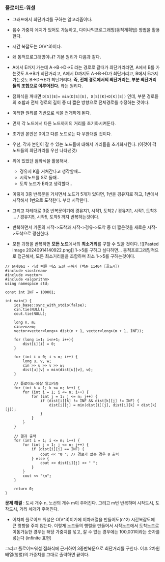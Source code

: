 ### 플로이드-워셜
- 그래프에서 최단거리를 구하는 알고리즘이다.
- 음수 가중치 에지가 있어도 가능하고, 다이나믹프로그래밍(동적계획법) 방법을 활용한다.
- 시간 복잡도는 O(V^3)이다.

- 왜 동적프로그래밍이냐? 기본 원리가 다음과 같다.
- A에서 E까지 가는데 A->B->D->E 라는 경로로 갈때가 최단거리라면, A에서 B를 가는것도 A->B가 최단거리고,  A에서 D까지도 A->B->D가 최단거리고, B에서 E까지 가는것도 B->D->E가 최단거리다. **즉, 전체 경로에서의 최단거리는, 부분 최단거리들의 조합으로 이루어진다.** 라는 원리다.
- 점화식을 꺼내면 `D[S][E]= min(D[S][E], D[S][K]+D[K][E])` 인데, 부분 경로들의 조합과 전체 경로의 길이 중 더 짧은 방향으로 전체경로를 수정하는 것이다.
- 이러한 원리를 기반으로 식을 전개하게 된다.

- 먼저 각 노드에서 다른 노드까지의 거리를 초기화시켜둔다.
- 초기엔 본인은 0이고 다른 노드로는 다 무한대일 것이다.
- 우선, 각자 본인이 갈 수 있는 노드들에 대해서 거리들을 초기화시킨다.  (이것이 각 노드들의 최단거리를 우선 나타낸것)
- 위에 있었던 점화식을 활용해서, 
	- 경유지 K을 거쳐간다고 생각할때...
	- 시작노드를 S로 둘때..
	- 도착 노드가 E라고 생각할때..
- 이렇게 3중 반복문을 거치면서 노드가 5개가 있다면, 1번을 경유지로 하고, 1번에서 시작해서 1번으로 도착한다. 부터 시작한다.
- 그리고 차례대로 3중 반복문이기에 경유지1, 시작1, 도착2 / 경유지1, 시작1, 도착3 ... / 경유지5, 시작5, 도착5 까지 반복하는것이다.
- 반복하면서 기존의 시작->도착과 시작->경유->도착 중 더 짧은것을 새로운 시작->도착으로 갱신한다.
- 모든 과정을 반복하면 **모든 노드**에서의 **최소거리**를 구할 수 있을 것이다.
![[Pasted image 20240914140922.png]]
1->5를 구하고 싶다하면...
동적프로그래밍적으로 접근해서, 모든 최소거리들을 조합하며 최소 1->5를 구하는것이다.

```
// 문제061 - 가장 빠른 버스 노선 구하기 (백준 11404 [골드4])
#include <iostream>
#include <vector>
#include <algorithm>
using namespace std;

const int INF = 100001;

int main() {
    ios_base::sync_with_stdio(false);
    cin.tie(NULL);
    cout.tie(NULL);

    long n, m;
    cin>>n>>m;
    vector<vector<long>> dist(n + 1, vector<long>(n + 1, INF));

    for (long i=1; i<n+1; i++){
        dist[i][i] = 0;
    }
    
    for (int i = 0; i < m; i++) {
        long u, v, w;
        cin >> u >> v >> w;
        dist[u][v] = min(dist[u][v], w);
    }
    
    // 플로이드-와샬 알고리즘
    for (int k = 1; k <= n; k++) {
        for (int i = 1; i <= n; i++) {
            for (int j = 1; j <= n; j++) {
                if (dist[i][k] != INF && dist[k][j] != INF) {
                    dist[i][j] = min(dist[i][j], dist[i][k] + dist[k][j]);
                }
            }
        }
    }
    
    // 결과 출력
    for (int i = 1; i <= n; i++) {
        for (int j = 1; j <= n; j++) {
            if (dist[i][j] == INF) {
                cout << "0 "; // 경로가 없는 경우 0 출력
            } else {
                cout << dist[i][j] << " ";
            }
        }
        cout << "\n";
    }

    return 0;
}
```
**문제 해결** : 도시 개수 n, 노선의 개수 m이 주어진다. 그리고 m번 반복하며 시작도시, 도착도시, 거리 세개가 주어진다.
- 어차피 플로이드 워셜은 O(V^3)이기에 이차배열을 만들어도(n^2) 시간복잡도에 큰 영향을 주지 않는다.
이렇게 노드들의 행렬을 만들어서 시작노드에서 도착노드로 이동가능한 경우는 해당 가중치를 넣고, 갈 수 없는 경우에는 100,001이라는 숫자를 넣는다 (infinite 표현)

그리고 플로이드워셜 점화식에 근거하여 3중반복문으로 최단거리를 구한다.
이후 2차원배열(행렬)의 가중치를 그대로 출력하면 끝이다.